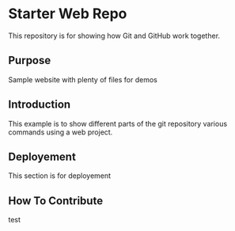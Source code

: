 # Starter Web Repo

This repository is for showing how Git and GitHub work together.

## Purpose

Sample website with plenty of files for demos

## Introduction

This example is to show different parts of the git repository various commands using a web project.

## Deployement

This section is for deployement

## How To Contribute
test